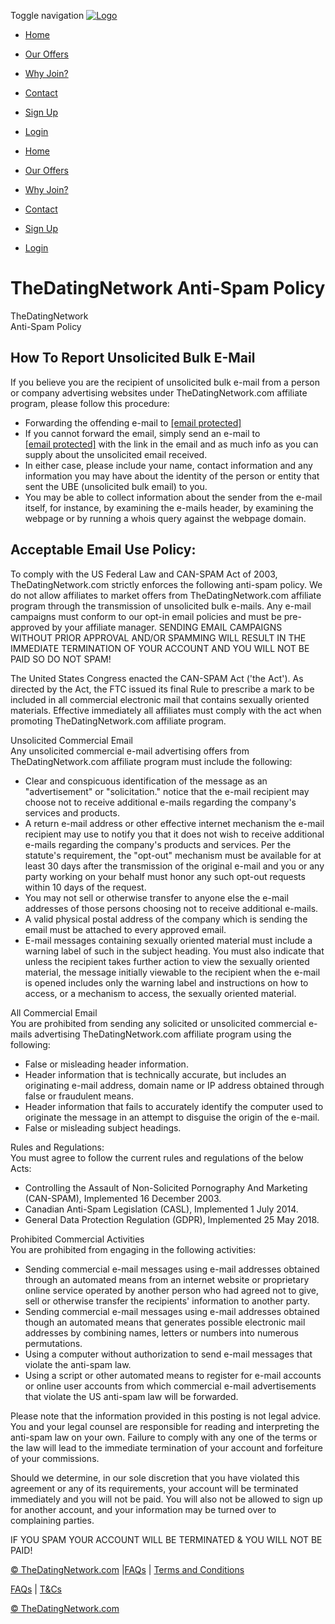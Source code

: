 Toggle navigation [![Logo](img/logo.png)](https://www.thedatingnetwork.com/)

* [Home](https://www.thedatingnetwork.com/)
* [Our Offers](https://thedatingnetwork.com/index.php#our-offers)
* [Why Join?](https://thedatingnetwork.com/index.php#why-join)
* [Contact](https://thedatingnetwork.com/index.php#contact-us)
* [Sign Up](https://thedatingnetwork.com/sign-up.php)
* [Login](https://affiliates.thedatingnetwork.com/login)

* [Home](https://www.thedatingnetwork.com/)
* [Our Offers](https://thedatingnetwork.com/index.php#our-offers)
* [Why Join?](https://thedatingnetwork.com/index.php#why-join)
* [Contact](https://thedatingnetwork.com/index.php#contact-us)
* [Sign Up](https://thedatingnetwork.com/sign-up.php)
* [Login](https://affiliates.thedatingnetwork.com/login)

TheDatingNetwork Anti-Spam Policy
=================================

TheDatingNetwork  
Anti-Spam Policy

How To Report Unsolicited Bulk E-Mail
-------------------------------------

If you believe you are the recipient of unsolicited bulk e-mail from a person or company advertising websites under TheDatingNetwork.com affiliate program, please follow this procedure:

* Forwarding the offending e-mail to [\[email protected\]](https://thedatingnetwork.com/cdn-cgi/l/email-protection)
* If you cannot forward the email, simply send an e-mail to [\[email protected\]](https://thedatingnetwork.com/cdn-cgi/l/email-protection) with the link in the email and as much info as you can supply about the unsolicited email received.
* In either case, please include your name, contact information and any information you may have about the identity of the person or entity that sent the UBE (unsolicited bulk email) to you.
* You may be able to collect information about the sender from the e-mail itself, for instance, by examining the e-mails header, by examining the webpage or by running a whois query against the webpage domain.

Acceptable Email Use Policy:
----------------------------

To comply with the US Federal Law and CAN-SPAM Act of 2003, TheDatingNetwork.com strictly enforces the following anti-spam policy. We do not allow affiliates to market offers from TheDatingNetwork.com affiliate program through the transmission of unsolicited bulk e-mails. Any e-mail campaigns must conform to our opt-in email policies and must be pre-approved by your affiliate manager. SENDING EMAIL CAMPAIGNS WITHOUT PRIOR APPROVAL AND/OR SPAMMING WILL RESULT IN THE IMMEDIATE TERMINATION OF YOUR ACCOUNT AND YOU WILL NOT BE PAID SO DO NOT SPAM!

The United States Congress enacted the CAN-SPAM Act ('the Act'). As directed by the Act, the FTC issued its final Rule to prescribe a mark to be included in all commercial electronic mail that contains sexually oriented materials. Effective immediately all affiliates must comply with the act when promoting TheDatingNetwork.com affiliate program.

Unsolicited Commercial Email  
Any unsolicited commercial e-mail advertising offers from TheDatingNetwork.com affiliate program must include the following:

* Clear and conspicuous identification of the message as an "advertisement" or "solicitation." notice that the e-mail recipient may choose not to receive additional e-mails regarding the company's services and products.
* A return e-mail address or other effective internet mechanism the e-mail recipient may use to notify you that it does not wish to receive additional e-mails regarding the company's products and services. Per the statute's requirement, the "opt-out" mechanism must be available for at least 30 days after the transmission of the original e-mail and you or any party working on your behalf must honor any such opt-out requests within 10 days of the request.
* You may not sell or otherwise transfer to anyone else the e-mail addresses of those persons choosing not to receive additional e-mails.
* A valid physical postal address of the company which is sending the email must be attached to every approved email.
* E-mail messages containing sexually oriented material must include a warning label of such in the subject heading. You must also indicate that unless the recipient takes further action to view the sexually oriented material, the message initially viewable to the recipient when the e-mail is opened includes only the warning label and instructions on how to access, or a mechanism to access, the sexually oriented material.

  
All Commercial Email  
You are prohibited from sending any solicited or unsolicited commercial e-mails advertising TheDatingNetwork.com affiliate program using the following:

* False or misleading header information.
* Header information that is technically accurate, but includes an originating e-mail address, domain name or IP address obtained through false or fraudulent means.
* Header information that fails to accurately identify the computer used to originate the message in an attempt to disguise the origin of the e-mail.
* False or misleading subject headings.

  
Rules and Regulations:  
You must agree to follow the current rules and regulations of the below Acts:

* Controlling the Assault of Non-Solicited Pornography And Marketing (CAN-SPAM), Implemented 16 December 2003.
* Canadian Anti-Spam Legislation (CASL), Implemented 1 July 2014.
* General Data Protection Regulation (GDPR), Implemented 25 May 2018.

  
Prohibited Commercial Activities  
You are prohibited from engaging in the following activities:

* Sending commercial e-mail messages using e-mail addresses obtained through an automated means from an internet website or proprietary online service operated by another person who had agreed not to give, sell or otherwise transfer the recipients' information to another party.
* Sending commercial e-mail messages using e-mail addresses obtained though an automated means that generates possible electronic mail addresses by combining names, letters or numbers into numerous permutations.
* Using a computer without authorization to send e-mail messages that violate the anti-spam law.
* Using a script or other automated means to register for e-mail accounts or online user accounts from which commercial e-mail advertisements that violate the US anti-spam law will be forwarded.

  

Please note that the information provided in this posting is not legal advice. You and your legal counsel are responsible for reading and interpreting the anti-spam law on your own. Failure to comply with any one of the terms or the law will lead to the immediate termination of your account and forfeiture of your commissions.

Should we determine, in our sole discretion that you have violated this agreement or any of its requirements, your account will be terminated immediately and you will not be paid. You will also not be allowed to sign up for another account, and your information may be turned over to complaining parties.

IF YOU SPAM YOUR ACCOUNT WILL BE TERMINATED & YOU WILL NOT BE PAID!

[](#)

[© TheDatingNetwork.com](https://www.thedatingnetwork.com/) |[FAQs](https://thedatingnetwork.com/faq.html) | [Terms and Conditions](https://thedatingnetwork.com/terms-and-conditions.html)

[FAQs](https://thedatingnetwork.com/faq.html) | [T&Cs](https://thedatingnetwork.com/terms-and-conditions.html)

[© TheDatingNetwork.com](https://www.thedatingnetwork.com/)